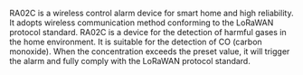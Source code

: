 RA02C is a wireless control alarm device for smart home and high reliability. It adopts wireless communication method conforming to the LoRaWAN protocol standard. RA02C is a device for the detection of harmful gases in the home environment. It is suitable for the detection of CO (carbon monoxide). When the concentration exceeds the preset value, it will trigger the alarm and fully comply with the LoRaWAN protocol standard.
